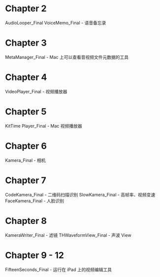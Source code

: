 # Chapter 2
AudioLooper_Final
VoiceMemo_Final - 语音备忘录
# Chapter 3
MetaManager_Final - Mac 上可以查看音视频文件元数据的工具
# Chapter 4
VideoPlayer_Final - 视频播放器
# Chapter 5
KitTime Player_Final - Mac 视频播放器
# Chapter 6
Kamera_Final - 相机
# Chapter 7
CodeKamera_Final - 二维码扫描识别
SlowKamera_Final - 高帧率、视频变速
FaceKamera_Final - 人脸识别
# Chapter 8
KameraWriter_Final - 滤镜
THWaveformView_Final - 声波 View
# Chapter 9 - 12
FifteenSeconds_Final - 运行在 iPad 上的视频编辑工具
